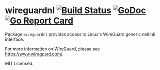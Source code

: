 # wireguardnl [![Build Status](https://travis-ci.org/mdlayher/wireguardnl.svg?branch=master)](https://travis-ci.org/mdlayher/wireguardnl) [![GoDoc](https://godoc.org/github.com/mdlayher/wireguardnl?status.svg)](https://godoc.org/github.com/mdlayher/wireguardnl) [![Go Report Card](https://goreportcard.com/badge/github.com/mdlayher/wireguardnl)](https://goreportcard.com/report/github.com/mdlayher/wireguardnl)

Package `wireguardnl` provides access to Linux's WireGuard generic netlink
interface.

For more information on WireGuard, please see https://www.wireguard.com/.

MIT Licensed.
